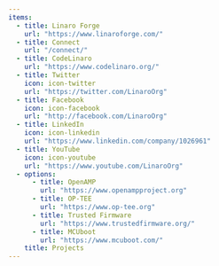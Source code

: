 ```yaml
---
items:
  - title: Linaro Forge
    url: "https://www.linaroforge.com/"
  - title: Connect
    url: "/connect/"
  - title: CodeLinaro
    url: "https://www.codelinaro.org/"
  - title: Twitter
    icon: icon-twitter
    url: "https://twitter.com/LinaroOrg"
  - title: Facebook
    icon: icon-facebook
    url: "http://facebook.com/LinaroOrg"
  - title: LinkedIn
    icon: icon-linkedin
    url: "https://www.linkedin.com/company/1026961"
  - title: YouTube
    icon: icon-youtube
    url: "https://www.youtube.com/LinaroOrg"
  - options:
      - title: OpenAMP
        url: "https://www.openampproject.org"
      - title: OP-TEE
        url: "https://www.op-tee.org"
      - title: Trusted Firmware
        url: "https://www.trustedfirmware.org/"
      - title: MCUboot
        url: "https://www.mcuboot.com/"
    title: Projects
---
```

